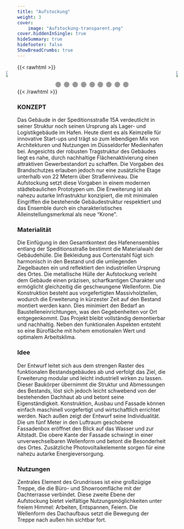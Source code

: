 ```yaml
---
title: "Aufstockung"
weight: 3
cover:
    image: "Aufstockung-transparent.png"
cover.hiddenInSingle: true
hideSummary: true
hidefooter: false
ShowBreadCrumbs: true
---
```


{{< rawhtml >}}
<!DOCTYPE html>
<html>
  <head>
    <title>Slideshow Images</title>
    <style>
      * {
        box-sizing: border-box
      }
      body {
        margin: 0
      }
      .mySlides {
        display: none
      }
      img {
        vertical-align: middle;
      }
      .slideshow-container {
        max-width: 1000px;
        position: relative;
        margin: auto;
      }
      /* Next & previous buttons */
      .prev {
        cursor: pointer;
        position: absolute;
        top: 50%;
        width: 6%;
        padding: 10px;
        margin-top: -22px;
        color: transparent;
        transition: 0.6s ease;
        border-radius: 30px;
        user-select: none;
        left: -10%;
      }
      .next {
        cursor: pointer;
        position: absolute;
        top: 50%;
        width: 6%;
        padding: 10px;
        margin-top: -22px;
        color: transparent;
        transition: 0.6s ease;
        border-radius: 30px;
        user-select: none;
        right: -10%; /* Position the "next button" to the right */
      }
      /* On hover, add a black background color with a little bit see-through */
      .prev:hover,
      .next:hover {
        background-color: rgba(108, 108, 108, 0.5);
      }
      /* Caption text */
      .text {
        color: #ffffff;
        font-size: 15px;
        padding: 8px 12px;
        position: absolute;
        bottom: 8px;
        width: 100%;
        text-align: center;
      }
      /* Number text (1/3 etc) */
      .numbertext {
        color: #ffffff;
        font-size: 12px;
        padding: 8px 12px;
        position: absolute;
        top: 0;
      }
      /* The dots/bullets/indicators */
      .dot {
        cursor: pointer;
        height: 15px;
        width: 15px;
        margin: 0 2px;
        background-color: #999999;
        border-radius: 50%;
        display: inline-block;
        transition: background-color 0.6s ease;
      }
      .active,
      .dot:hover {
        background-color: #111111;
      }
      /* Fading animation */
      .fade {
        -webkit-animation-name: slide;
        -webkit-animation-duration: 1.5s;
        animation-name: slide;
        animation-duration: 1.5s;
      }
      @-webkit-keyframes fade {
        from {
          opacity: .4
        }
        to {
          opacity: 1
        }
      }
      @keyframes fade {
        from {
          opacity: .4
        }
        to {
          opacity: 1
        }
      }
      /* On smaller screens, decrease text size */
      @media only screen and (max-width: 840px) {
        .prev { 
          left: 2%;
          width: 10%;
          }
        .next { 
          right: 2%;
          width: 10%;
          }
        .text {
          font-size: 11px
        }
      }
    </style>
  </head>
  <body>
    <div class="slideshow-container">
      <div class="mySlides fade">
        <img src="/Aufstockung2.jpg" style="width:100%">
      </div>
      <div class="mySlides fade">
        <img src="/Aufstockung3.jpg" style="width:100%">
      </div>
      <div class="mySlides fade">
        <img src="/Aufstockung4.jpg" style="width:100%">
      </div>
      <div class="mySlides fade">
        <img src="/Aufstockung5.jpg" style="width:100%">
      </div>
      <div class="mySlides fade">
        <img src="/Aufstockung6.jpg" style="width:100%">
      </div>
      <div class="mySlides fade">
        <img src="/Aufstockung7.jpg" style="width:100%">
      </div>
       <div class="mySlides fade">
        <img src="/Aufstockung8.jpg" style="width:100%">
      </div>
      <div class="mySlides fade">
        <img src="/Aufstockung10.jpg" style="width:100%">
      </div>
      <div class="mySlides fade">
        <img src="/Aufstockung9.jpg" style="width:100%">
      </div>
      <a class="prev" onclick="plusSlides(-1)"><img src="/Pfeil-Links.png"></a>
      <a class="next" onclick="plusSlides(1)"><img src="/Pfeil-Rechts.png"></a>
    </div>
    <br>
    <div style="text-align:center">
      <span class="dot" onclick="currentSlide(0)"></span>
      <span class="dot" onclick="currentSlide(1)"></span>
      <span class="dot" onclick="currentSlide(2)"></span>
      <span class="dot" onclick="currentSlide(4)"></span>
      <span class="dot" onclick="currentSlide(5)"></span>
      <span class="dot" onclick="currentSlide(6)"></span>
      <span class="dot" onclick="currentSlide(7)"></span>
      <span class="dot" onclick="currentSlide(8)"></span>
      <span class="dot" onclick="currentSlide(9)"></span>
    </div>
    <script>
      let slideIndex = 0;
      let timeoutId = null;
      const slides = document.getElementsByClassName("mySlides");
      const dots = document.getElementsByClassName("dot");
      showSlides();
      function currentSlide(index) {
           slideIndex = index;
           showSlides();
      }
     function plusSlides(step) {
         if(step < 0) {
            slideIndex -= 2;
            if(slideIndex < 0) {
              slideIndex = slides.length - 1;
            }
        }
        showSlides();
     }
      function showSlides() {
        for(let i = 0; i < slides.length; i++) {
          slides[i].style.display = "none";
          dots[i].classList.remove('active');
        }
        slideIndex++;
        if(slideIndex > slides.length) {
          slideIndex = 1
        }
        slides[slideIndex - 1].style.display = "block";
        dots[slideIndex - 1].classList.add('active');
         if(timeoutId) {
            clearTimeout(timeoutId);
         }
        timeoutId = setTimeout(showSlides, 5000); // Change image every 5 seconds
      }
    </script>
  </body>
</html>
{{< /rawhtml >}}

### KONZEPT

Das Gebäude in der Speditionsstraße 15A verdeutlicht in seiner Struktur
noch seinen Ursprung als
Lager- und Logistikgebäude im Hafen. Heute dient
es als Keimzelle für innovative Start-ups und trägt
so zum lebendigen Mix von
Architekturen und Nutzungen
im Düsseldorfer Medienhafen
bei.
Angesichts der robusten
Tragstruktur des Gebäudes
liegt es nahe, durch nachhaltige Flächenaktivierung
einen attraktiven Gewerbestandort zu schaffen. Die
Vorgaben des Brandschutzes
erlauben jedoch nur eine
zusätzliche Etage unterhalb
von 22 Metern über Straßenniveau.
Die Aufstockung setzt diese
Vorgaben in einem modernen
städtebaulichen Prototypen um. Die Erweiterung ist
als nahezu autarke Infrastruktur konzipiert, die
mit minimalen Eingriffen die
bestehende Gebäudestruktur
respektiert und das Ensemble durch ein charakteristisches Alleinstellungsmerkmal als neue “Krone”.

### Materialität

Die Einfügung in den Gesamtkontext des Hafenensembles entlang der Speditionsstraße bestimmt die
Materialwahl der Gebäudehülle. Die Bekleidung aus
Cortenstahl fügt sich harmonisch in den Bestand und
die umliegenden Ziegelbauten ein und reflektiert den
industriellen Ursprung des
Ortes. Die metallische Hülle der Aufstockung verleiht
dem Gebäude einen präzisen,
scharfkantigen Charakter
und ermöglicht gleichzeitig
die geschwungene Wellenform.
Die Konstruktion besteht
aus vorgefertigten Massivholzteilen, wodurch die Erweiterung in kürzester Zeit
auf den Bestand montiert
werden kann. Dies minimiert den Bedarf an Baustelleneinrichtungen, was
den Gegebenheiten vor Ort
entgegenkommt. Das Projekt bleibt vollständig
demontierbar und nachhaltig. Neben den funktionalen
Aspekten entsteht so eine
Bürofläche mit hohem emotionalen Wert und optimalem
Arbeitsklima.

### Idee

Der Entwurf leitet sich
aus dem strengen Raster
des funktionalen Bestandsgebäudes ab und verfolgt
das Ziel, die Erweiterung
modular und leicht industriell wirken zu lassen.
Dieser Baukörper übernimmt
die Struktur und Abmessungen des Bestands, löst sich
jedoch leicht schwebend von
der bestehenden Dachhaut
ab und betont seine Eigenständigkeit. Konstruktion,
Ausbau und Fassade können
einfach maschinell vorgefertigt und wirtschaftlich
errichtet werden.
Nach außen zeigt der Entwurf seine Individualität.
Die um fünf Meter in den
Luftraum geschobene Fassadenbox eröffnet den Blick
auf das Wasser und zur Altstadt. Die obere Kante der
Fassade schwingt in einer
unverwechselbaren Wellenform und betont die Besonderheit des Ortes. Zusätzliche Photovoltaikelemente
sorgen für eine nahezu autarke Energieversorgung.

### Nutzungen

Zentrales Element des
Grundrisses ist eine großzügige Treppe, die die
Büro- und Showroomfläche mit
der Dachterrasse verbindet. Diese zweite Ebene der
Aufstockung bietet vielfältige Nutzungsmöglichkeiten
unter freiem Himmel: Arbeiten, Entspannen, Feiern.
Die Wellenform des Dachaufbaus setzt die Bewegung
der Treppe nach außen hin
sichtbar fort.
